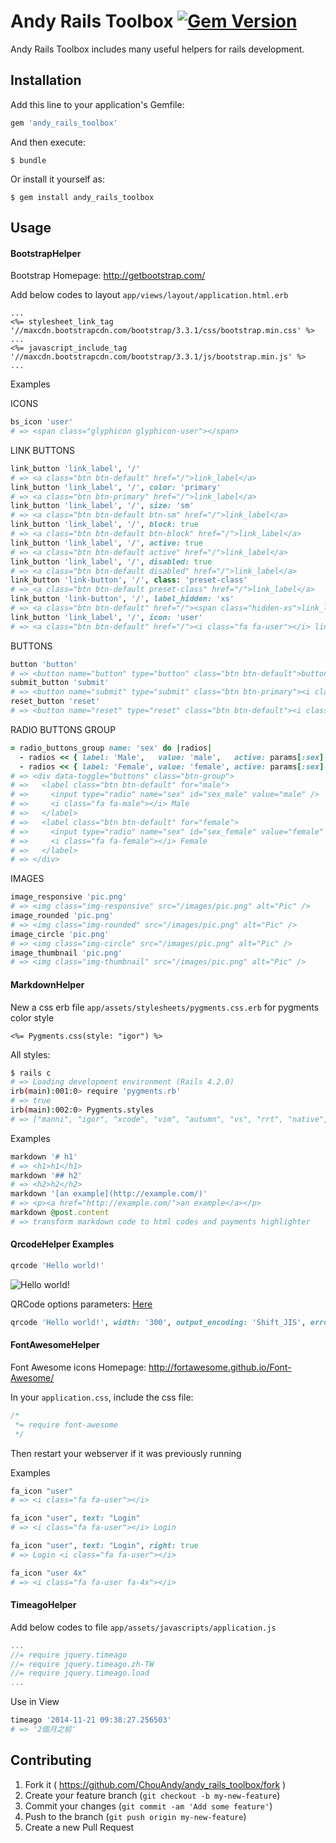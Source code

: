# Andy Rails Toolbox [![Gem Version](https://badge.fury.io/rb/andy_rails_toolbox.svg)](http://badge.fury.io/rb/andy_rails_toolbox)

Andy Rails Toolbox includes many useful helpers for rails development.

## Installation

Add this line to your application's Gemfile:

```ruby
gem 'andy_rails_toolbox'
```

And then execute:

    $ bundle

Or install it yourself as:

    $ gem install andy_rails_toolbox

## Usage

#### BootstrapHelper

Bootstrap Homepage: <a href="http://getbootstrap.com/" target="_blank">http://getbootstrap.com/</a>


Add below codes to layout `app/views/layout/application.html.erb`

``` erb
...
<%= stylesheet_link_tag '//maxcdn.bootstrapcdn.com/bootstrap/3.3.1/css/bootstrap.min.css' %>
...
<%= javascript_include_tag '//maxcdn.bootstrapcdn.com/bootstrap/3.3.1/js/bootstrap.min.js' %>
...
```

Examples

ICONS

``` ruby
bs_icon 'user'
# => <span class="glyphicon glyphicon-user"></span>
```

LINK BUTTONS

``` ruby
link_button 'link_label', '/'
# => <a class="btn btn-default" href="/">link_label</a>
link_button 'link_label', '/', color: 'primary'
# => <a class="btn btn-primary" href="/">link_label</a>
link_button 'link_label', '/', size: 'sm'
# => <a class="btn btn-default btn-sm" href="/">link_label</a>
link_button 'link_label', '/', block: true
# => <a class="btn btn-default btn-block" href="/">link_label</a>
link_button 'link_label', '/', active: true
# => <a class="btn btn-default active" href="/">link_label</a>
link_button 'link_label', '/', disabled: true
# => <a class="btn btn-default disabled" href="/">link_label</a>
link_button 'link-button', '/', class: 'preset-class'
# => <a class="btn btn-default preset-class" href="/">link_label</a>
link_button 'link-button', '/', label_hidden: 'xs'
# => <a class="btn btn-default" href="/"><span class="hidden-xs">link_label</span></a>
link_button 'link_label', '/', icon: 'user'
# => <a class="btn btn-default" href="/"><i class="fa fa-user"></i> link_label</a>
```

BUTTONS

``` ruby
button 'button'
# => <button name="button" type="button" class="btn btn-default">button</button>
submit_button 'submit'
# => <button name="submit" type="submit" class="btn btn-primary"><i class="fa fa-check"></i> submit</button>
reset_button 'reset'
# => <button name="reset" type="reset" class="btn btn-default"><i class="fa fa-eraser"></i> reset</button>
```

RADIO BUTTONS GROUP

``` ruby
= radio_buttons_group name: 'sex' do |radios|
  - radios << { label: 'Male',   value: 'male',   active: params[:sex] == 'male',   icon: 'male' }
  - radios << { label: 'Female', value: 'female', active: params[:sex] == 'female', icon: 'female' }
# => <div data-toggle="buttons" class="btn-group">
# =>   <label class="btn btn-default" for="male">
# =>     <input type="radio" name="sex" id="sex_male" value="male" />
# =>     <i class="fa fa-male"></i> Male
# =>   </label>
# =>   <label class="btn btn-default" for="female">
# =>     <input type="radio" name="sex" id="sex_female" value="female" />
# =>     <i class="fa fa-female"></i> Female
# =>   </label>
# => </div>
```

IMAGES

``` ruby
image_responsive 'pic.png'
# => <img class="img-responsive" src="/images/pic.png" alt="Pic" />
image_rounded 'pic.png'
# => <img class="img-rounded" src="/images/pic.png" alt="Pic" />
image_circle 'pic.png'
# => <img class="img-circle" src="/images/pic.png" alt="Pic" />
image_thumbnail 'pic.png'
# => <img class="img-thumbnail" src="/images/pic.png" alt="Pic" />
```

#### MarkdownHelper

New a css erb file `app/assets/stylesheets/pygments.css.erb` for pygments color style

``` erb
<%= Pygments.css(style: "igor") %>
```

All styles:

``` sh
$ rails c
# => Loading development environment (Rails 4.2.0)
irb(main):001:0> require 'pygments.rb'
# => true
irb(main):002:0> Pygments.styles
# => ["manni", "igor", "xcode", "vim", "autumn", "vs", "rrt", "native", "perldoc", "borland", "tango", "emacs", "friendly", "monokai", "paraiso-dark", "colorful", "murphy", "bw", "pastie", "paraiso-light", "trac", "default", "fruity"]
```

Examples

``` ruby
markdown '# h1'
# => <h1>h1</h1>
markdown '## h2'
# => <h2>h2</h2>
markdown '[an example](http://example.com/)'
# => <p><a href="http://example.com/">an example</a></p>
markdown @post.content
# => transform markdown code to html codes and payments highlighter
```

#### QrcodeHelper Examples

``` ruby
qrcode 'Hello world!'
```

<img alt="Hello world!" src="https://chart.googleapis.com/chart?cht=qr&amp;chl=Hello world!&amp;chs=200x200" />

QRCode options parameters: <a href="https://google-developers.appspot.com/chart/infographics/docs/qr_codes#overview" target="_blank">Here</a>

``` ruby
qrcode 'Hello world!', width: '300', output_encoding: 'Shift_JIS', error_correction_level: 'H', margin: '10'
```

#### FontAwesomeHelper

Font Awesome icons Homepage: <a href="http://fortawesome.github.io/Font-Awesome/" target="_blank">http://fortawesome.github.io/Font-Awesome/</a>

In your `application.css`, include the css file:

```css
/*
 *= require font-awesome
 */
```
Then restart your webserver if it was previously running

Examples

``` ruby
fa_icon "user"
# => <i class="fa fa-user"></i>

fa_icon "user", text: "Login"
# => <i class="fa fa-user"></i> Login

fa_icon "user", text: "Login", right: true
# => Login <i class="fa fa-user"></i>

fa_icon "user 4x"
# => <i class="fa fa-user fa-4x"></i>
```

#### TimeagoHelper

Add below codes to file `app/assets/javascripts/application.js`

``` js
...
//= require jquery.timeago
//= require jquery.timeago.zh-TW
//= require jquery.timeago.load
...
```

Use in View

``` ruby
timeago '2014-11-21 09:38:27.256503'
# => '2個月之前'
```

## Contributing

1. Fork it ( https://github.com/ChouAndy/andy_rails_toolbox/fork )
2. Create your feature branch (`git checkout -b my-new-feature`)
3. Commit your changes (`git commit -am 'Add some feature'`)
4. Push to the branch (`git push origin my-new-feature`)
5. Create a new Pull Request
